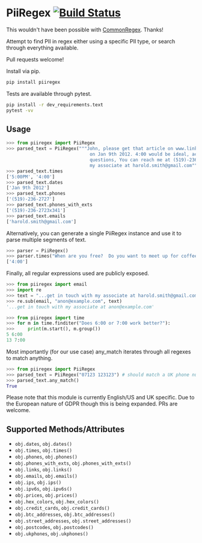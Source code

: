 # PiiRegex  [![Build Status](https://travis-ci.org/Poogles/piiregex.svg?branch=master)](https://travis-ci.org/Poogles/piiregex)

This wouldn't have been possible with [CommonRegex](https://github.com/madisonmay/CommonRegex).  Thanks!

Attempt to find PII in regex either using a specific PII type, or search through
everything available.

Pull requests welcome!

Install via pip.
```sh
pip install piiregex
```


Tests are available through pytest.

```sh
pip install -r dev_requirements.text
pytest -vv
```


Usage
------

```python    
>>> from piiregex import PiiRegex
>>> parsed_text = PiiRegex("""John, please get that article on www.linkedin.com to me by 5:00PM 
                               on Jan 9th 2012. 4:00 would be ideal, actually. If you have any 
                               questions, You can reach me at (519)-236-2723x341 or get in touch with
                               my associate at harold.smith@gmail.com""")
>>> parsed_text.times
['5:00PM', '4:00']
>>> parsed_text.dates
['Jan 9th 2012']
>>> parsed_text.phones
['(519)-236-2727']
>>> parsed_text.phones_with_exts
['(519)-236-2723x341']
>>> parsed_text.emails
['harold.smith@gmail.com']
```
    
Alternatively, you can generate a single PiiRegex instance and use it to parse multiple segments of text.

```python
>>> parser = PiiRegex()
>>> parser.times("When are you free?  Do you want to meet up for coffee at 4:00?")
['4:00']
```
    
Finally, all regular expressions used are publicly exposed. 

```python
>>> from piiregex import email
>>> import re
>>> text = "...get in touch with my associate at harold.smith@gmail.com"
>>> re.sub(email, "anon@example.com", text)
'...get in touch with my associate at anon@example.com'
```

```python
>>> from piiregex import time
>>> for m in time.finditer("Does 6:00 or 7:00 work better?"):
>>>     print(m.start(), m.group())
5 6:00 
13 7:00 
```

Most importantly (for our use case) any_match iterates through all regexes to
match anything.

```python
>>> from piiregex import PiiRegex
>>> parsed_text = PiiRegex("07123 123123") # should match a UK phone number. 
>>> parsed_text.any_match()
True
```

Please note that this module is currently English/US and UK specific.  Due to
the European nature of GDPR though this is being expanded.  PRs are welcome.


Supported Methods/Attributes
-----------------------------

  - `obj.dates`, `obj.dates()`
  - `obj.times`, `obj.times()`
  - `obj.phones`, `obj.phones()`
  - `obj.phones_with_exts`, `obj.phones_with_exts()`
  - `obj.links`, `obj.links()`
  - `obj.emails`, `obj.emails()`
  - `obj.ips`, `obj.ips()`
  - `obj.ipv6s`, `obj.ipv6s()`
  - `obj.prices`, `obj.prices()`
  - `obj.hex_colors`, `obj.hex_colors()`
  - `obj.credit_cards`, `obj.credit_cards()`
  - `obj.btc_addresses`, `obj.btc_addresses()`
  - `obj.street_addresses`, `obj.street_addresses()`
  - `obj.postcodes`, `obj.postcodes()`
  - `obj.ukphones`, `obj.ukphones()`
